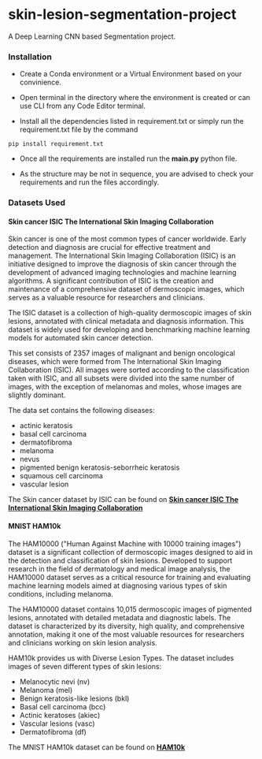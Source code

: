 # skin-lesion-segmentation-project
A  Deep Learning CNN based Segmentation project.

### Installation
- Create a Conda environment or a Virtual Environment based on your convinience.

- Open terminal in the directory where the environment is created or can use CLI from any Code Editor terminal.

- Install all the dependencies listed in requirement.txt or simply run the requirement.txt file by the command 

```
pip install requirement.txt
```

- Once all the requirements are installed run the **main.py** python file.

- As the structure may be not in sequence, you are advised to check your requirements and run the files accordingly.

### Datasets Used

#### Skin cancer ISIC The International Skin Imaging Collaboration 

Skin cancer is one of the most common types of cancer worldwide. Early detection and diagnosis are crucial for effective treatment and management. The International Skin Imaging Collaboration (ISIC) is an initiative designed to improve the diagnosis of skin cancer through the development of advanced imaging technologies and machine learning algorithms. A significant contribution of ISIC is the creation and maintenance of a comprehensive dataset of dermoscopic images, which serves as a valuable resource for researchers and clinicians.

The ISIC dataset is a collection of high-quality dermoscopic images of skin lesions, annotated with clinical metadata and diagnosis information. This dataset is widely used for developing and benchmarking machine learning models for automated skin cancer detection.

This set consists of 2357 images of malignant and benign oncological diseases, which were formed from The International Skin Imaging Collaboration (ISIC). All images were sorted according to the classification taken with ISIC, and all subsets were divided into the same number of images, with the exception of melanomas and moles, whose images are slightly dominant.

The data set contains the following diseases:

- actinic keratosis
- basal cell carcinoma
- dermatofibroma
- melanoma
- nevus
- pigmented benign keratosis-seborrheic keratosis
- squamous cell carcinoma
- vascular lesion

The Skin cancer dataset by ISIC can be found on [**Skin cancer ISIC The International Skin Imaging Collaboration**](https://www.kaggle.com/datasets/nodoubttome/skin-cancer9-classesisic/)

#### MNIST HAM10k

The HAM10000 ("Human Against Machine with 10000 training images") dataset is a significant collection of dermoscopic images designed to aid in the detection and classification of skin lesions. Developed to support research in the field of dermatology and medical image analysis, the HAM10000 dataset serves as a critical resource for training and evaluating machine learning models aimed at diagnosing various types of skin conditions, including melanoma.

The HAM10000 dataset contains 10,015 dermoscopic images of pigmented lesions, annotated with detailed metadata and diagnostic labels. The dataset is characterized by its diversity, high quality, and comprehensive annotation, making it one of the most valuable resources for researchers and clinicians working on skin lesion analysis.

HAM10k provides us with Diverse Lesion Types. The dataset includes images of seven different types of skin lesions:

- Melanocytic nevi (nv)
- Melanoma (mel)
- Benign keratosis-like lesions (bkl)
- Basal cell carcinoma (bcc)
- Actinic keratoses (akiec)
- Vascular lesions (vasc)
- Dermatofibroma (df)

The MNIST HAM10k dataset can be found on [**HAM10k**](https://www.kaggle.com/datasets/kmader/skin-cancer-mnist-ham10000/)
